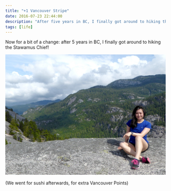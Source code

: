```yaml
---
title: "+1 Vancouver Stripe"
date: 2016-07-23 22:44:00
description: "After five years in BC, I finally got around to hiking the Stawamus Chief!"
tags: [life]
---
```


Now for a bit of a change: after 5 years in BC, I finally got around to hiking the Stawamus Chief!

![Lise Savard photo](/assets/images/2016/lise-savard-mountain.jpg)

(We went for sushi afterwards, for extra Vancouver Points)